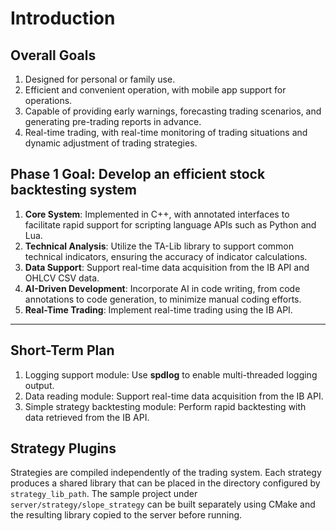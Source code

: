 # Introduction

## Overall Goals

1. Designed for personal or family use.
2. Efficient and convenient operation, with mobile app support for operations.
3. Capable of providing early warnings, forecasting trading scenarios, and generating pre-trading reports in advance.
4. Real-time trading, with real-time monitoring of trading situations and dynamic adjustment of trading strategies.

## Phase 1 Goal: Develop an efficient stock backtesting system

1. **Core System**: Implemented in C++, with annotated interfaces to facilitate rapid support for scripting language APIs such as Python and Lua.
2. **Technical Analysis**: Utilize the TA-Lib library to support common technical indicators, ensuring the accuracy of indicator calculations.
3. **Data Support**: Support real-time data acquisition from the IB API and OHLCV CSV data.
4. **AI-Driven Development**: Incorporate AI in code writing, from code annotations to code generation, to minimize manual coding efforts.
5. **Real-Time Trading**: Implement real-time trading using the IB API.

---

## Short-Term Plan

1. Logging support module: Use **spdlog** to enable multi-threaded logging output.
2. Data reading module: Support real-time data acquisition from the IB API.
3. Simple strategy backtesting module: Perform rapid backtesting with data retrieved from the IB API.

## Strategy Plugins

Strategies are compiled independently of the trading system. Each strategy
produces a shared library that can be placed in the directory configured by
`strategy_lib_path`. The sample project under `server/strategy/slope_strategy`
can be built separately using CMake and the resulting library copied to the
server before running.
